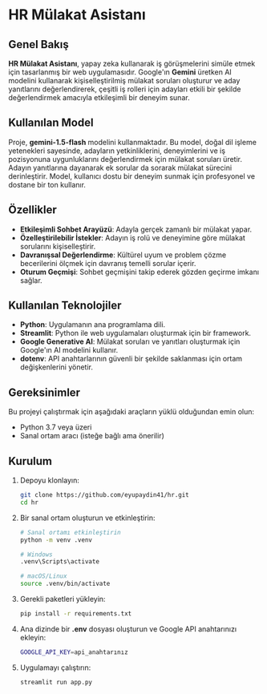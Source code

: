 # HR Mülakat Asistanı

## Genel Bakış

**HR Mülakat Asistanı**, yapay zeka kullanarak iş görüşmelerini simüle etmek için tasarlanmış bir web uygulamasıdır. Google'ın **Gemini** üretken AI modelini kullanarak kişiselleştirilmiş mülakat soruları oluşturur ve aday yanıtlarını değerlendirerek, çeşitli iş rolleri için adayları etkili bir şekilde değerlendirmek amacıyla etkileşimli bir deneyim sunar.

## Kullanılan Model

Proje, **gemini-1.5-flash** modelini kullanmaktadır. Bu model, doğal dil işleme yetenekleri sayesinde, adayların yetkinliklerini, deneyimlerini ve iş pozisyonuna uygunluklarını değerlendirmek için mülakat soruları üretir. Adayın yanıtlarına dayanarak ek sorular da sorarak mülakat sürecini derinleştirir. Model, kullanıcı dostu bir deneyim sunmak için profesyonel ve dostane bir ton kullanır.

## Özellikler

- **Etkileşimli Sohbet Arayüzü**: Adayla gerçek zamanlı bir mülakat yapar.
- **Özelleştirilebilir İstekler**: Adayın iş rolü ve deneyimine göre mülakat sorularını kişiselleştirir.
- **Davranışsal Değerlendirme**: Kültürel uyum ve problem çözme becerilerini ölçmek için davranış temelli sorular içerir.
- **Oturum Geçmişi**: Sohbet geçmişini takip ederek gözden geçirme imkanı sağlar.

## Kullanılan Teknolojiler

- **Python**: Uygulamanın ana programlama dili.
- **Streamlit**: Python ile web uygulamaları oluşturmak için bir framework.
- **Google Generative AI**: Mülakat soruları ve yanıtları oluşturmak için Google'ın AI modelini kullanır.
- **dotenv**: API anahtarlarının güvenli bir şekilde saklanması için ortam değişkenlerini yönetir.

## Gereksinimler

Bu projeyi çalıştırmak için aşağıdaki araçların yüklü olduğundan emin olun:

- Python 3.7 veya üzeri
- Sanal ortam aracı (isteğe bağlı ama önerilir)

## Kurulum

1. Depoyu klonlayın:

   ```bash
   git clone https://github.com/eyupaydin41/hr.git
   cd hr
2. Bir sanal ortam oluşturun ve etkinleştirin:

    ```bash
    # Sanal ortamı etkinleştirin
    python -m venv .venv
    
    # Windows
    .venv\Scripts\activate
    
    # macOS/Linux
    source .venv/bin/activate
3. Gerekli paketleri yükleyin:

    ```bash
    pip install -r requirements.txt
4. Ana dizinde bir **.env** dosyası oluşturun ve Google API anahtarınızı ekleyin:

    ```bash
    GOOGLE_API_KEY=api_anahtarınız
5. Uygulamayı çalıştırın:

    ```bash
    streamlit run app.py
